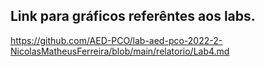 ## Link para gráficos referêntes aos labs.

https://github.com/AED-PCO/lab-aed-pco-2022-2-NicolasMatheusFerreira/blob/main/relatorio/Lab4.md